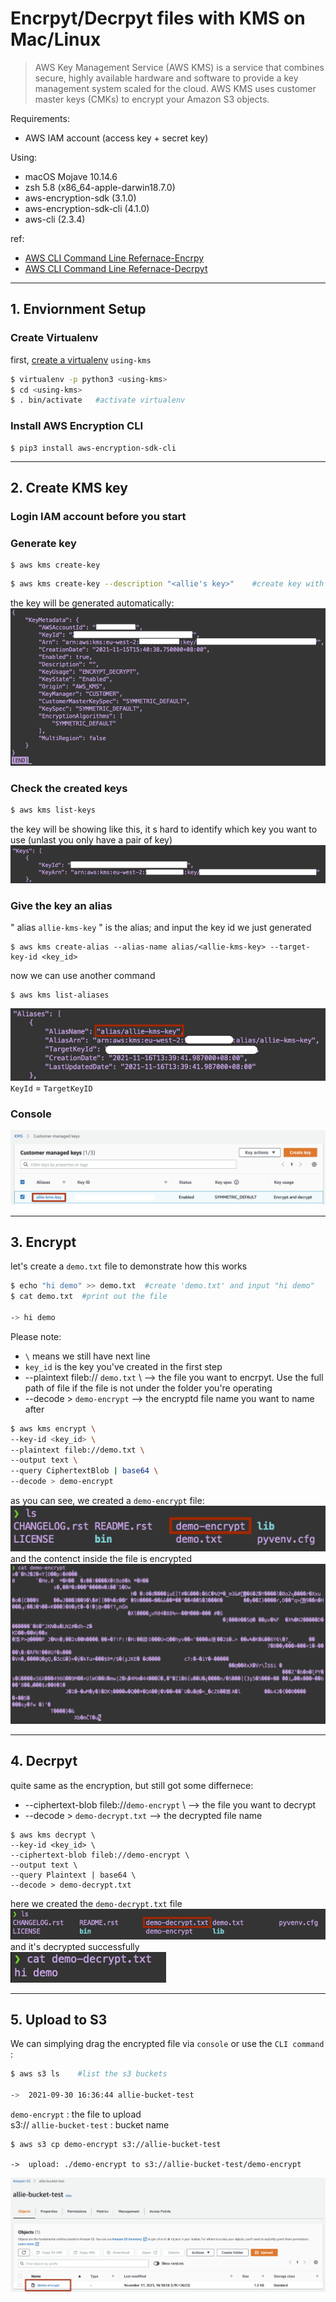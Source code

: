 # Encrpyt/Decrpyt files with KMS on Mac/Linux

>AWS Key Management Service (AWS KMS) is a service that combines secure, highly available hardware and software to provide a key management system scaled for the cloud. AWS KMS uses customer master keys (CMKs) to encrypt your Amazon S3 objects.  

Requirements:    
  - AWS IAM account (access key + secret key)  
  
Using: 
- macOS Mojave 10.14.6
- zsh 5.8 (x86_64-apple-darwin18.7.0)
- aws-encryption-sdk (3.1.0)
- aws-encryption-sdk-cli (4.1.0)
- aws-cli (2.3.4)
  
ref:
- [AWS CLI Command Line Refernace-Encrpy](https://docs.aws.amazon.com/cli/latest/reference/kms/encrypt.html)  
- [AWS CLI Command Line Refernace-Decrpyt](https://docs.aws.amazon.com/cli/latest/reference/kms/decrypt.html)

---
## 1. Enviornment Setup
### Create Virtualenv
first, [create a virtualenv](https://github.com/alliehayashi/Tutorials/blob/master/03-virtualenv-setup.md) `using-kms` 
```bash
$ virtualenv -p python3 <using-kms>
$ cd <using-kms>
$ . bin/activate   #activate virtualenv 
```
### Install AWS Encryption CLI
```
$ pip3 install aws-encryption-sdk-cli
```
---
## 2. Create KMS key
### Login IAM account before you start
### Generate key
```
$ aws kms create-key
```
```bash
$ aws kms create-key --description "<allie's key>"    #create key with description
```
the key will be generated automatically:
![4](https://github.com/alliehayashi/Markdown_Pictures/raw/master/en-decrypt/04-aws%20kms%20create-key.png)
### Check the created keys

```markdown
$ aws kms list-keys
```
the key will be showing like this, it
s hard to identify which key you want to use (unlast you only have a pair of key)
![9](https://github.com/alliehayashi/Markdown_Pictures/raw/master/en-decrypt/09-list-key.png)
### Give the key an alias
" alias `allie-kms-key` " is the alias; and input the key id we just generated 
```
$ aws kms create-alias --alias-name alias/<allie-kms-key> --target-key-id <key_id>
```
now we can use another command 
```
$ aws kms list-aliases
```
![6](https://github.com/alliehayashi/Markdown_Pictures/raw/master/en-decrypt/06-aws%20kms%20list-aliases.png)
`KeyId` = `TargetKeyID`
### Console
![5](https://github.com/alliehayashi/Markdown_Pictures/raw/master/en-decrypt/05-key-on-console.png)

---
## 3. Encrypt
let's create a `demo.txt` file to demonstrate how this works
```bash
$ echo "hi demo" >> demo.txt  #create 'demo.txt' and input "hi demo"
$ cat demo.txt  #print out the file

-> hi demo
```
Please note:
- `\` means we still have next line
- `key_id` is the key you've created in the first step
- --plaintext fileb:// `demo.txt` \ --> the file you want to encrpyt. Use the full path of file if the file is not under the folder you're operating 
- --decode > `demo-encrypt` --> the encryptd file name you want to name after
```bash
$ aws kms encrypt \
--key-id <key_id> \
--plaintext fileb://demo.txt \
--output text \
--query CiphertextBlob | base64 \
--decode > demo-encrypt
```
as you can see, we created a `demo-encrypt` file:
![7](https://github.com/alliehayashi/Markdown_Pictures/raw/master/en-decrypt/07-ls-encrpyt.png)  
and the contenct inside the file is encrypted
![1-cat-enrwcrypt](https://github.com/alliehayashi/Markdown_Pictures/raw/master/en-decrypt/01-cat-encrpyt.png)

---
## 4. Decrpyt
quite same as the encryption, but still got some differnece:
- --ciphertext-blob fileb://`demo-encrypt` \ --> the file you want to decrypt
- --decode > `demo-decrypt.txt` --> the decrypted file name
```
$ aws kms decrypt \
--key-id <key_id> \
--ciphertext-blob fileb://demo-encrypt \
--output text \
--query Plaintext | base64 \
--decode > demo-decrypt.txt
```  
here we created the `demo-decrypt.txt` file
![8](https://github.com/alliehayashi/Markdown_Pictures/raw/master/en-decrypt/08-ls-decrpyt.png)  
and it's decrypted successfully  
![2-cat-decrypt](https://github.com/alliehayashi/Markdown_Pictures/raw/master/en-decrypt/02-cat-decrpyt.png)

---
## 5. Upload to S3
We can simplying drag the encrypted file via `console` or use the `CLI command` :
```bash
$ aws s3 ls    #list the s3 buckets  

->  2021-09-30 16:36:44 allie-bucket-test
```
`demo-encrypt` : the file to upload  
s3:// `allie-bucket-test` : bucket name
```
$ aws s3 cp demo-encrypt s3://allie-bucket-test  
  
->  upload: ./demo-encrypt to s3://allie-bucket-test/demo-encrypt
```
![11](https://github.com/alliehayashi/Markdown_Pictures/raw/master/en-decrypt/11-upload-to-s3.png)


